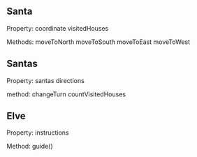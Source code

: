 Santa 
----------------
Property:
coordinate 
visitedHouses

Methods:
moveToNorth
moveToSouth
moveToEast
moveToWest


Santas
---------------
Property:
santas
directions

method:
changeTurn
countVisitedHouses

Elve 
-------------
Property: 
instructions

Method:
guide()

